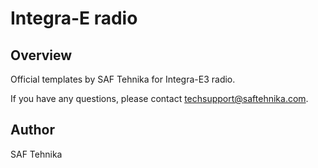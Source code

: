 # Integra-E radio

## Overview

Official templates by SAF Tehnika for Integra-E3 radio.

 
If you have any questions, please contact techsupport@saftehnika.com.

## Author

SAF Tehnika
